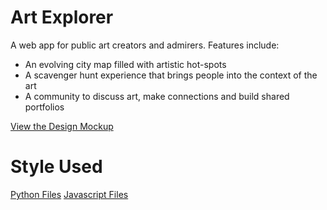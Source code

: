 # Art Explorer

A web app for public art creators and admirers. Features include:

- An evolving city map filled with artistic hot-spots
- A scavenger hunt experience that brings people into the context of the art
- A community to discuss art, make connections and build shared portfolios

[View the Design Mockup](https://framer.com/share/Wireframing--gsKx6BvxCiPsUeIGlnqr/z3TC9SJ5A)


# Style Used
[Python Files](https://pycodestyle.pycqa.org/en/latest/index.html)
[Javascript Files](https://prettier.io/docs/en/index.html)
